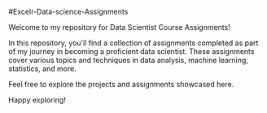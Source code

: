 #Excelr-Data-science-Assignments 

Welcome to my repository for Data Scientist Course Assignments!

In this repository, you'll find a collection of assignments completed as part of my journey in becoming a proficient data scientist. These assignments cover various topics and techniques in data analysis, machine learning, statistics, and more.

Feel free to explore the projects and assignments showcased here.

Happy exploring!
